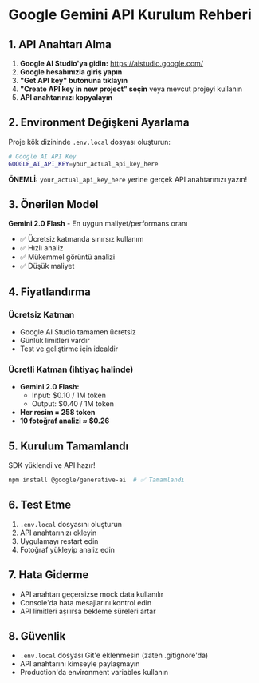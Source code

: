 # Google Gemini API Kurulum Rehberi

## 1. API Anahtarı Alma

1. **Google AI Studio'ya gidin:** https://aistudio.google.com/
2. **Google hesabınızla giriş yapın**
3. **"Get API key" butonuna tıklayın**
4. **"Create API key in new project" seçin** veya mevcut projeyi kullanın
5. **API anahtarınızı kopyalayın**

## 2. Environment Değişkeni Ayarlama

Proje kök dizininde `.env.local` dosyası oluşturun:

```bash
# Google AI API Key
GOOGLE_AI_API_KEY=your_actual_api_key_here
```

**ÖNEMLİ:** `your_actual_api_key_here` yerine gerçek API anahtarınızı yazın!

## 3. Önerilen Model

**Gemini 2.0 Flash** - En uygun maliyet/performans oranı
- ✅ Ücretsiz katmanda sınırsız kullanım
- ✅ Hızlı analiz
- ✅ Mükemmel görüntü analizi
- ✅ Düşük maliyet

## 4. Fiyatlandırma

### Ücretsiz Katman
- Google AI Studio tamamen ücretsiz
- Günlük limitleri vardır
- Test ve geliştirme için idealdir

### Ücretli Katman (ihtiyaç halinde)
- **Gemini 2.0 Flash:**
  - Input: $0.10 / 1M token
  - Output: $0.40 / 1M token
- **Her resim = 258 token**
- **10 fotoğraf analizi ≈ $0.26**

## 5. Kurulum Tamamlandı

SDK yüklendi ve API hazır! 

```bash
npm install @google/generative-ai  # ✅ Tamamlandı
```

## 6. Test Etme

1. `.env.local` dosyasını oluşturun
2. API anahtarınızı ekleyin  
3. Uygulamayı restart edin
4. Fotoğraf yükleyip analiz edin

## 7. Hata Giderme

- API anahtarı geçersizse mock data kullanılır
- Console'da hata mesajlarını kontrol edin
- API limitleri aşılırsa bekleme süreleri artar

## 8. Güvenlik

- `.env.local` dosyası Git'e eklenmesin (zaten .gitignore'da)
- API anahtarını kimseyle paylaşmayın
- Production'da environment variables kullanın 